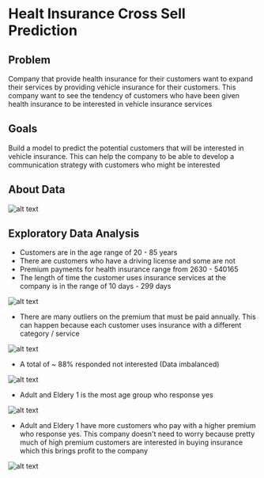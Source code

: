 # Healt Insurance Cross Sell Prediction

## Problem
Company that provide health insurance for their customers want to expand their services by providing vehicle insurance for their customers. This company want to see the tendency of customers who have been given health insurance to be interested in vehicle insurance services

## Goals
Build a model to predict the potential customers that will be interested in vehicle insurance. This can help the company to be able to develop a communication strategy with customers who might be interested

## About Data

![alt text](cross_sell.JPG)

## Exploratory Data Analysis
- Customers are in the age range of 20 - 85 years
- There are customers who have a driving license and some are not
- Premium payments for health insurance range from 2630 - 540165
- The length of time the customer uses insurance services at the company is in the range of 10 days - 299 days

![alt text](outliers.JPG)

- There are many outliers on the premium that must be paid annually. This can happen because each customer uses insurance with a different category / service

![alt text](response.JPG)

- A total of ~ 88% responded not interested (Data imbalanced)

![alt text](response_by_age_group.JPG)

- Adult and Eldery 1 is the most age group who response yes

![alt text](age_group_and_premi.JPG)

- Adult and Eldery 1 have more customers who pay with a higher premium who response yes. This company doesn't need to worry because pretty much of high premium customers are interested in buying insurance which this brings profit to the company

![alt text](response_by_gender_premi.JPG)

